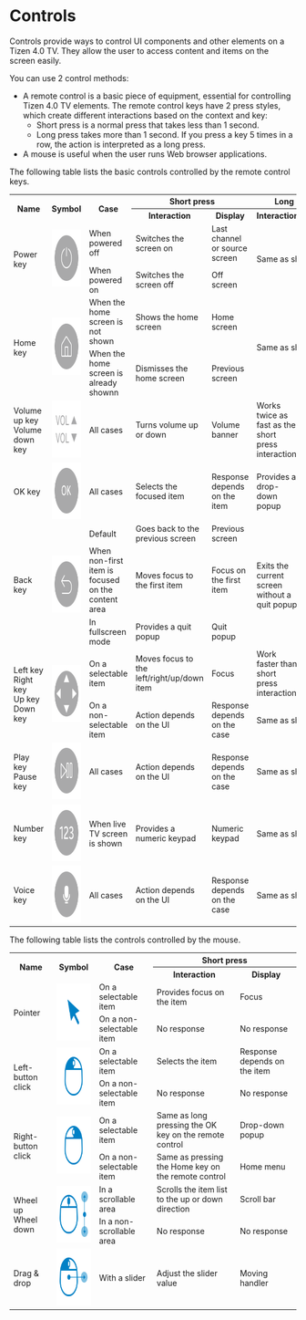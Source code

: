 # Controls

Controls provide ways to control UI components and other elements on a Tizen 4.0 TV. They allow the user to access content and items on the screen easily.

You can use 2 control methods:

-   A remote control is a basic piece of equipment, essential for controlling Tizen 4.0 TV elements. The remote control keys have 2 press styles, which create different interactions based on the context and key:
    -   Short press is a normal press that takes less than 1 second.
    -   Long press takes more than 1 second. If you press a key 5 times in a row, the action is interpreted as a long press.
-   A mouse is useful when the user runs Web browser applications.



The following table lists the basic controls controlled by the remote control keys.

<table>
<tr>
 <th rowspan="2"> Name </th>
 <th rowspan="2"> Symbol </th>
 <th rowspan="2"> Case </th>
 <th colspan="2"> Short press </th>
 <th colspan="2"> Long press </th>
</tr>
<tr>
 <th> Interaction </th>
 <th> Display </th>
 <th> Interaction </th>
 <th> Display </th>
</tr>
<tr>
 <td rowspan="2">Power key</td>
 <td rowspan="2"><img alt="Power key" height="100" src="media/ux_05_power_key.png" width="100" /></td>
 <td>When powered off</td>
 <td>Switches the screen on</td>
 <td>Last channel or source screen</td>
 <td rowspan="2" colspan="2">Same as short press</td>
</tr>
<tr>
 <td>When powered on</td>
 <td>Switches the screen off</td>
 <td>Off screen</td>
</tr>
<tr>
 <td rowspan="2">Home key</td>
 <td rowspan="2"><img alt="Home key" height="100" src="media/ux_06_home_key.png" width="100" /></td>
 <td>When the home screen is not shown</td>
 <td>Shows the home screen</td>
 <td>Home screen</td>
 <td rowspan="2" colspan="2">Same as short press</td>
</tr>
<tr>
 <td>When the home screen is already shownn</td>
 <td>Dismisses the home screen</td>
 <td>Previous screen</td>
</tr>
<tr>
 <td> Volume up key<br>
 Volume down key</td>
 <td><img alt="Volume key" height="100" src="media/ux_07_volume_key.png" width="100" /></td>
 <td>All cases</td>
 <td> Turns volume up or down</td>
 <td> Volume banner</td>
 <td> Works twice as fast as the short press interaction</td>
 <td> Same as short press</td>
</tr>
<tr>
 <td> OK key</td>
 <td><img alt="OK key" height="100" src="media/ux_08_ok_key.png" width="100" /></td>
 <td>All cases</td>
 <td> Selects the focused item</td>
 <td> Response depends on the item</td>
 <td>Provides a drop-down popup</td>
 <td>Drop-down popup</td>
</tr>
<tr>
 <td rowspan="3">Back key</td>
 <td rowspan="3"><img alt="Back key" height="100" src="media/ux_09_back_key.png" width="100" /></td>
 <td> Default</td>
 <td>Goes back to the previous screen</td>
 <td>Previous screen</td>
 <td rowspan="3">Exits the current screen without a quit popup</td>
 <td rowspan="3">Source screen</td>
</tr>
<tr>
 <td>When non-first item is focused on the content area</td>
 <td>Moves focus to the first item</td>
 <td>Focus on the first item</td>
</tr>
<tr>
 <td>In fullscreen mode</td>
 <td>Provides a quit popup</td>
 <td>Quit popup</td>
</tr>
<tr>
 <td rowspan="2">Left key<br>
 Right key<br>
 Up key<br>
 Down key
</td>
 <td rowspan="2"><img alt="Direction key" height="100" src="media/ux_10_direction_key.png" width="100" /></td>
 <td>On a selectable item</td>
 <td>Moves focus to the left/right/up/down item</td>
 <td>Focus</td>
 <td>Work faster than short press interaction</td>
 <td>Same as short press</td>
</tr>
<tr>
 <td>On a non-selectable item</td>
 <td>Action depends on the UI</td>
 <td>Response depends on the case</td>
 <td colspan="2">Same as short press</td>
</tr>
<tr>
 <td>Play key<br>
 Pause key</td>
 <td><img alt="Play Pause key" height="100" src="media/ux_11_play_pause_key.png" width="100" /></td>
 <td>All cases</td>
 <td> Action depends on the UI</td>
 <td>Response depends on the case</td>
 <td colspan="2">Same as short press</td>
</tr>
<tr>
 <td>Number key</td>
 <td><img alt="Number key" height="100" src="media/ux_12_number_key.png" width="100" /></td>
 <td>When live TV screen is shown</td>
 <td> Provides a numeric keypad</td>
 <td>Numeric keypad</td>
 <td colspan="2">Same as short press</td>
</tr>
<tr>
 <td>Voice key</td>
 <td><img alt="Voice key" height="100" src="media/ux_13_voice_key.png" width="100" /></td>
 <td>All cases</td>
 <td> Action depends on the UI</td>
 <td>Response depends on the case</td>
 <td colspan="2">Same as short press</td>
</tr>
</table>



The following table lists the controls controlled by the mouse.

<table>
 <tr>
  <th rowspan="2"> Name </th>
  <th rowspan="2"> Symbol </th>
  <th rowspan="2"> Case </th>
  <th colspan="2"> Short press </th>
 </tr>
 <tr>
  <th> Interaction </th>
  <th> Display </th>
 </tr>
 <tr>
  <td rowspan="2"> Pointer </td>
  <td rowspan="2"> <img alt="Pointer" height="100" src="media/ux_14_pointer.png" width="100" /> </td>
  <td> On a selectable item </td>
  <td> Provides focus on the item </td>
  <td> Focus </td>
 </tr>
 <tr>
  <td> On a non-selectable item </td>
  <td> No response </td>
  <td> No response </td>
 </tr>
 <tr>
  <td rowspan="2"> Left-button click </td>
  <td rowspan="2"> <img alt="Left-button click" height="100" src="media/ux_15_left_button_click.png" width="100" /> </td>
  <td>  On a selectable item </td>
  <td>  Selects the item </td>
  <td>  Response depends on the item </td>
 </tr>
 <tr>
  <td>  On a non-selectable item </td>
  <td>  No response </td>
  <td>  No response </td>
 </tr>
 <tr>
  <td rowspan="2"> Right-button click </td>
  <td rowspan="2">  <img alt="Right-button click" height="100" src="media/ux_16_right_button_click.png" width="100" /> </td>
  <td>   On a selectable item </td>
  <td>  Same as long pressing the OK key on the remote control </td>
  <td>   Drop-down popup </td>
 </tr>
 <tr>
  <td>  On a non-selectable item </td>
  <td>   Same as pressing the Home key on the remote control </td>
  <td>   Home menu </td>
 </tr>
 <tr>
  <td rowspan="2"> Wheel up <br>  Wheel down </td>
  <td rowspan="2"> <img alt="Wheel up Wheel down" height="100" src="media/ux_17_wheel_up_down.png" width="100" /></td>
  <td>  In a scrollable area </td>
  <td>   Scrolls the item list to the up or down direction </td>
  <td>   Scroll bar </td>
 </tr>
 <tr>
  <td>  In a non-scrollable area </td>
  <td>   No response </td>
  <td>   No response </td>
 </tr>
 <tr>
  <td>   Drag & drop </td>
  <td>  <img alt="Drag and drop" height="100" src="media/ux_18_drag_and_drop.png" width="100" /></td>
  <td>   With a slider </td>
  <td>  Adjust the slider value </td>
  <td>   Moving handler </td>
 </tr>
</table>

